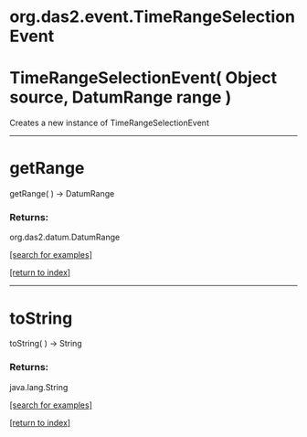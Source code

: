 # org.das2.event.TimeRangeSelectionEvent



# TimeRangeSelectionEvent( Object source, DatumRange range )
Creates a new instance of TimeRangeSelectionEvent

***
<a name="getRange"></a>
# getRange
getRange(  ) &rarr; DatumRange



### Returns:
org.das2.datum.DatumRange


<a href="https://github.com/autoplot/dev/search?q=getRange&unscoped_q=getRange">[search for examples]</a>

<a href="https://github.com/autoplot/documentation/blob/master/javadoc/index-all.md">[return to index]</a>

***
<a name="toString"></a>
# toString
toString(  ) &rarr; String



### Returns:
java.lang.String


<a href="https://github.com/autoplot/dev/search?q=toString&unscoped_q=toString">[search for examples]</a>

<a href="https://github.com/autoplot/documentation/blob/master/javadoc/index-all.md">[return to index]</a>

